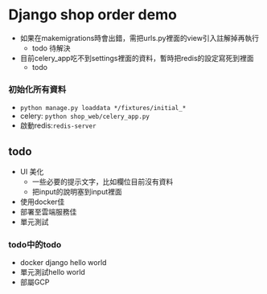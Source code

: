# Django shop order demo

* 如果在makemigrations時會出錯，需把urls.py裡面的view引入註解掉再執行
    * todo 待解決
* 目前celery_app吃不到settings裡面的資料，暫時把redis的設定寫死到裡面
    * todo

### 初始化所有資料
* `python manage.py loaddata */fixtures/initial_*`
* celery: `python shop_web/celery_app.py `
* 啟動redis:`redis-server`

## todo
* UI 美化
    * 一些必要的提示文字，比如欄位目前沒有資料
    * 把input的說明塞到input裡面 
* 使用docker佳
* 部署至雲端服務佳
* 單元測試

### todo中的todo
* docker django hello world
* 單元測試hello world
* 部屬GCP